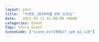 ```yaml
---
layout: post
title:  "이벤트_2019여름_0화_오프닝"
date:   2022-03-11 01:00:00 +0000
categories: Event
Tags: Story Event
SceneCode: ["scene_evt190627_cp0_q1_s10"]
---
```

